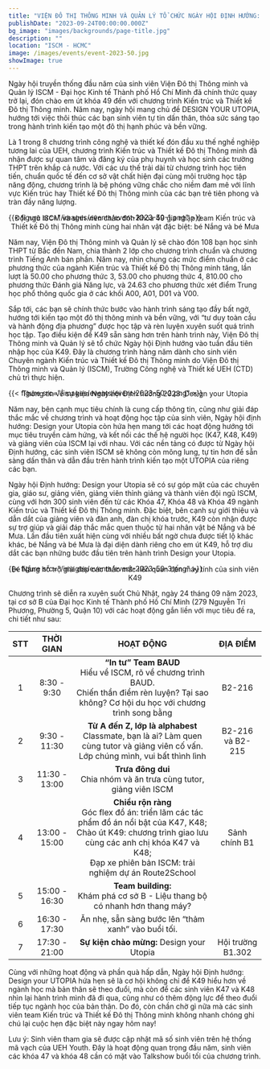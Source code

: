 ```yaml
---
title: "VIỆN ĐÔ THỊ THÔNG MINH VÀ QUẢN LÝ TỔ CHỨC NGÀY HỘI ĐỊNH HƯỚNG: DESIGN YOUR UTOPIA CHÀO ĐÓN TÂN SINH VIÊN CHƯƠNG TRÌNH KIẾN TRÚC VÀ THIẾT KẾ ĐÔ THỊ THÔNG MINH 2023"
publishDate: "2023-09-24T00:00:00.000Z"
bg_image: "images/backgrounds/page-title.jpg"
description: "" 
location: "ISCM - HCMC"
image: /images/events/event-2023-50.jpg
showImage: true
---
```


Ngày hội truyền thống đầu năm của sinh viên Viện Đô thị Thông minh và Quản lý ISCM - Đại học Kinh tế Thành phố Hồ Chí Minh đã chính thức quay trở lại, đón chào em út khóa 49 đến với chương trình Kiến trúc và Thiết kế Đô thị Thông minh. Năm nay, ngày hội mang chủ đề DESIGN YOUR UTOPIA, hướng tới việc thôi thúc các bạn sinh viên tự tin dấn thân, thỏa sức sáng tạo trong hành trình kiến tạo một đô thị hạnh phúc và bền vững.

Là 1 trong 8 chương trình công nghệ và thiết kế đón đầu xu thế nghề nghiệp tương lai của UEH, chương trình Kiến trúc và Thiết kế Đô thị Thông minh đã nhận được sự quan tâm và đăng ký của phụ huynh và học sinh các trường THPT trên khắp cả nước. Với các ưu thế trải dài từ chương trình học tiên tiến, chuẩn quốc tế đến cơ sở vật chất hiện đại cùng môi trường học tập năng động, chương trình là bệ phóng vững chắc cho niềm đam mê với lĩnh vực Kiến trúc hay Thiết kế Đô thị Thông minh của các bạn trẻ tiên phong và tràn đầy năng lượng.

{{< figure src="/images/events/event-2023-50-1.png" >}} 

<center style="margin-top: -30px">Đội ngũ ISCM và sinh viên chào đón Khóa 49 gia nhập team Kiến trúc và Thiết kế Đô thị Thông minh cùng hai nhân vật đặc biệt: bé Nắng và bé Mưa
</center>

Năm nay, Viện Đô thị Thông minh và Quản lý sẽ chào đón 108 bạn học sinh THPT từ Bắc đến Nam, chia thành 2 lớp cho chương trình chuẩn và chương trình Tiếng Anh bán phần. Năm nay, nhìn chung các mức điểm chuẩn ở các phương thức của ngành Kiến trúc và Thiết kế Đô thị Thông minh tăng, lần lượt là 50.00 cho phương thức 3, 53.00 cho phương thức 4, 810.00 cho phương thức Đánh giá Năng lực, và 24.63 cho phương thức xét điểm Trung học phổ thông quốc gia ở các khối A00, A01, D01 và V00. 

Sắp tới, các bạn sẽ chính thức bước vào hành trình sáng tạo đầy bất ngờ, hướng tới kiến tạo một đô thị thông minh và bền vững, với “tư duy toàn cầu và hành động địa phương” được học tập và rèn luyện xuyên suốt quá trình học tập. Tạo điều kiện để K49 sẵn sàng hơn trên hành trình này, Viện Đô thị Thông minh và Quản lý sẽ tổ chức Ngày hội Định hướng vào tuần đầu tiên nhập học của K49. Đây là chương trình hàng năm dành cho sinh viên Chuyên ngành Kiến trúc và Thiết kế Đô thị Thông minh do Viện Đô thị Thông minh và Quản lý (ISCM), Trường Công nghệ và Thiết kế UEH (CTD) chủ trì thực hiện. 

{{< figure src="/images/events/event-2023-50-2.png" >}} 

<center style="margin-top: -30px">Thông tin về sự kiện Ngày hội Định hướng 2023: Design your Utopia</center>

Năm nay, bên cạnh mục tiêu chính là cung cấp thông tin, cũng như giải đáp thắc mắc về chương trình và hoạt động học tập của sinh viên, Ngày hội định hướng: Design your Utopia còn hứa hẹn mang tới các hoạt động hướng tới mục tiêu truyền cảm hứng, và kết nối các thế hệ người học (K47, K48, K49) và giảng viên của ISCM lại với nhau. Với các nền tảng có được từ Ngày hội Định hướng, các sinh viên ISCM sẽ không còn mông lung, tự tin hơn để sẵn sàng dấn thân và dẫn đầu trên hành trình kiến tạo một UTOPIA của riêng các bạn.

Ngày hội Định hướng: Design your Utopia sẽ có sự góp mặt của các chuyên gia, giáo sư, giảng viên, giảng viên thỉnh giảng và thành viên đội ngũ ISCM, cùng với hơn 300 sinh viên đến từ các Khóa 47, Khóa 48 và Khóa 49 ngành Kiến trúc và Thiết kế Đô thị Thông minh. Đặc biệt, bên cạnh sự giới thiệu và dẫn dắt của giảng viên và đàn anh, đàn chị khóa trước, K49 còn nhận được sự trợ giúp và giải đáp thắc mắc quen thuộc từ hai nhân vật bé Nắng và bé Mưa. Lần đầu tiên xuất hiện cùng với nhiều bất ngờ chưa được tiết lộ khác khác, bé Nắng và bé Mưa là đại diện dành riêng cho em út K49, hỗ trợ dìu dắt các bạn những bước đầu tiên trên hành trình Design your Utopia.

{{< figure src="/images/events/event-2023-50-3.png" >}}

<center style="margin-top: -30px">Bé Nắng hỗ trợ giải đáp các thắc mắc liên quan đến máy tính của sinh viên K49</center>

Chương trình sẽ diễn ra xuyên suốt Chủ Nhật, ngày 24 tháng 09 năm 2023, tại cơ sở B của Đại học Kinh tế Thành phố Hồ Chí Minh (279 Nguyễn Tri Phương, Phường 5, Quận 10) với các hoạt động gắn liền với mục tiêu đề ra, chi tiết như sau:

|STT|  THỜI GIAN  |HOẠT ĐỘNG|ĐỊA ĐIỂM|
|:-:|:-----------:|:-------:|:------:|
| 1 |8:30 - 9:30  |**“In tư” Team BAUD** <br/> Hiểu về ISCM, rõ về chương trình BAUD. <br/> Chiến thần điểm rèn luyện? Tại sao không? Cơ hội du học với chương trình song bằng|B2-216|
| 2 |9:30 - 11:30 |**Từ A đến Z, lớp là alphabest** <br/> Classmate, bạn là ai? Làm quen cùng tutor và giảng viên cố vấn. Lớp chúng mình, vui bất thình lình|B2-216 và B2-215|
| 3 |11:30 - 13:00|**Trưa đông dui** <br/> Chia nhóm và ăn trưa cùng tutor, giảng viên ISCM||
| 4 |13:00 - 15:00|**Chiều rộn ràng** <br/> Góc flex đồ án: triển lãm các tác phẩm đồ án nổi bật của K47, K48; <br/> Chào út K49: chương trình giao lưu cùng các anh chị khóa K47 và K48; <br/> Đạp xe phiên bản ISCM: trải nghiệm dự án Route2School|Sảnh chính B1|
| 5 |15:00 - 16:30|**Team building:** <br/> Khám phá cơ sở B - Liệu thang bộ có nhanh hơn thang máy?||
| 6 |16:30 - 17:30|Ăn nhẹ, sẵn sàng bước lên “thảm xanh” vào buổi tối.||
| 7 |17:30 - 21:00|**Sự kiện chào mừng:** Design your Utopia|Hội trường B1.302|

Cùng với những hoạt động và phần quà hấp dẫn, Ngày hội Định hướng: Design your UTOPIA hứa hẹn sẽ là cơ hội không chỉ để K49 hiểu hơn về ngành học mà bản thân sẽ theo đuổi, mà còn để các sinh viên K47 và K48 nhìn lại hành trình mình đã đi qua, cũng như có thêm động lực để theo đuổi tiếp tục ngành học của bản thân. Do đó, còn chần chờ gì nữa mà các sinh viên team Kiến trúc và Thiết kế Đô thị Thông minh không nhanh chóng ghi chú lại cuộc hẹn đặc biệt này ngay hôm nay!

Lưu ý: Sinh viên tham gia sẽ được cập nhật mã số sinh viên trên hệ thống mã vạch của UEH Youth. Đây là hoạt động quan trọng đầu năm, sinh viên các khóa 47 và khóa 48 cần có mặt vào Talkshow buổi tối của chương trình.